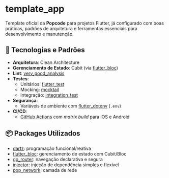 # template_app

Template oficial da **Popcode** para projetos Flutter, já configurado com boas práticas, padrões de arquitetura e ferramentas essenciais para desenvolvimento e manutenção.

## 🚀 Tecnologias e Padrões

- **Arquitetura**: Clean Architecture  
- **Gerenciamento de Estado**: Cubit (via [flutter_bloc](https://pub.dev/packages/flutter_bloc))  
- **Lint**: [very_good_analysis](https://pub.dev/packages/very_good_analysis)  
- **Testes**:  
  - Unitários: [flutter_test](https://api.flutter.dev/flutter/flutter_test/flutter_test-library.html)  
  - Mocking: [mocktail](https://pub.dev/packages/mocktail)  
  - Integração: [integration_test](https://docs.flutter.dev/testing/integration-tests)  
- **Segurança**:  
  - Variáveis de ambiente com [flutter_dotenv](https://pub.dev/packages/flutter_dotenv) (`.env`)  
- **CI/CD**:  
  - [GitHub Actions](https://docs.github.com/pt/actions) com *matrix build* para iOS e Android  

## 📦 Packages Utilizados

- [dartz](https://pub.dev/packages/dartz): programação funcional/reativa  
- [flutter_bloc](https://pub.dev/packages/flutter_bloc): gerenciamento de estado com Cubit/Bloc  
- [go_router](https://pub.dev/packages/go_router): navegação declarativa e segura  
- [injector](https://pub.dev/packages/injector): injeção de dependência simples e flexível
- [pop_network](https://pub.dev/packages/pop_network): camada de rede
